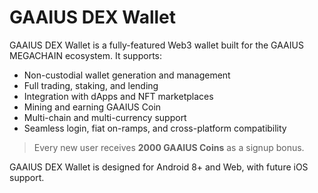 # GAAIUS DEX Wallet

GAAIUS DEX Wallet is a fully-featured Web3 wallet built for the GAAIUS MEGACHAIN ecosystem. It supports:

- Non-custodial wallet generation and management
- Full trading, staking, and lending
- Integration with dApps and NFT marketplaces
- Mining and earning GAAIUS Coin
- Multi-chain and multi-currency support
- Seamless login, fiat on-ramps, and cross-platform compatibility

> Every new user receives **2000 GAAIUS Coins** as a signup bonus.

GAAIUS DEX Wallet is designed for Android 8+ and Web, with future iOS support.
